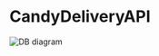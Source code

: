 # CandyDeliveryAPI

![DB diagram](https://user-images.githubusercontent.com/58992437/112394368-a5c25600-8d0d-11eb-9f80-41b92ec106dc.png)
